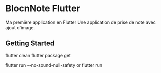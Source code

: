 # BlocnNote Flutter

Ma première application en Flutter
Une application de prise de note avec ajout d'image.

## Getting Started

flutter clean
flutter package get

flutter run --no-sound-null-safety
or
flutter run
